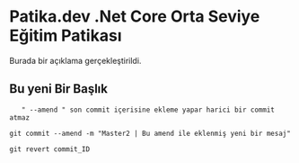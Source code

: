 # Patika.dev .Net Core Orta Seviye Eğitim Patikası

Burada bir açıklama gerçekleştirildi.

## Bu yeni Bir Başlık

~~~
   " --amend " son commit içerisine ekleme yapar harici bir commit atmaz
~~~

~~~
git commit --amend -m "Master2 | Bu amend ile eklenmiş yeni bir mesaj"
~~~

~~~
git revert commit_ID
~~~